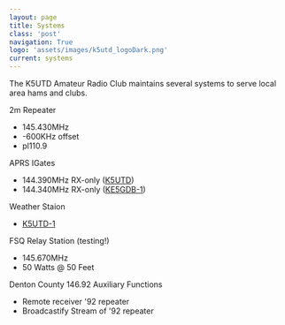 ```yaml
---
layout: page
title: Systems
class: 'post'
navigation: True
logo: 'assets/images/k5utd_logoDark.png'
current: systems
---
```


The K5UTD Amateur Radio Club maintains several systems to serve local area hams and clubs.

2m Repeater
* 145.430MHz
* -600KHz offset
* pl110.9

APRS IGates
* 144.390MHz RX-only ([K5UTD](http://aprs.fi/info/K5UTD))
* 144.340MHz RX-only ([KE5GDB-1](http://aprs.fi/info/KE5GDB-1))

Weather Staion
* [K5UTD-1](http://aprs.fi/info/K5UTD-1)

FSQ Relay Station (testing!)
* 145.670MHz
* 50 Watts @ 50 Feet

Denton County 146.92 Auxiliary Functions
* Remote receiver '92 repeater
* Broadcastify Stream of '92 repeater
